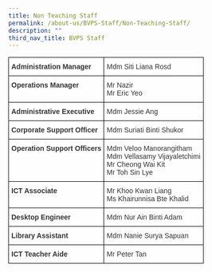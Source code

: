 ```yaml
---
title: Non Teaching Staff
permalink: /about-us/BVPS-Staff/Non-Teaching-Staff/
description: ""
third_nav_title: BVPS Staff
---
```

<style type="text/css">
.tg  {border-collapse:collapse;border-spacing:0;}
.tg td{border-color:black;border-style:solid;border-width:1px;font-family:Arial, sans-serif;font-size:14px;
  overflow:hidden;padding:10px 5px;word-break:normal;}
.tg th{border-color:black;border-style:solid;border-width:1px;font-family:Arial, sans-serif;font-size:14px;
  font-weight:normal;overflow:hidden;padding:10px 5px;word-break:normal;}
.tg .tg-b5l7{background-color:rgba(255, 255, 255, 0.6);color:#333;text-align:left;vertical-align:top}
.tg .tg-5gxm{background-color:rgba(255, 255, 255, 0.6);color:#333;font-weight:bold;text-align:left;vertical-align:top}
</style>
<table class="tg">
<thead>
  <tr>
    <th class="tg-5gxm">Administration Manager</th>
    <th class="tg-b5l7">Mdm Siti Liana Rosd</th>
  </tr>
</thead>
<tbody>
  <tr>
    <td class="tg-5gxm">Operations Manager</td>
    <td class="tg-b5l7">Mr Nazir<br>Mr Eric Yeo </td>
  </tr>
  <tr>
    <td class="tg-5gxm">Administrative Executive</td>
    <td class="tg-b5l7">Mdm Jessie Ang</td>
  </tr>
  <tr>
    <td class="tg-5gxm">Corporate Support Officer </td>
    <td class="tg-b5l7">Mdm Suriati Binti Shukor </td>
  </tr>
  <tr>
    <td class="tg-5gxm">Operation Support Officers</td>
    <td class="tg-b5l7">Mdm Veloo Manorangitham<br>Mdm Vellasamy Vijayaletchimi<br>Mr Cheong Wai Kit<br> Mr Toh Sin Lye<br></td>
  </tr>
  <tr>
    <td class="tg-5gxm">ICT Associate</td>
    <td class="tg-b5l7">Mr Khoo Kwan Liang<br>Ms Khairunnisa Bte Khalid</td>
  </tr>
  <tr>
    <td class="tg-5gxm">Desktop Engineer</td>
    <td class="tg-b5l7">Mdm Nur Ain Binti Adam</td>
  </tr>
  <tr>
    <td class="tg-5gxm">Library Assistant</td>
    <td class="tg-b5l7">Mdm Nanie Surya Sapuan</td>
  </tr>
  <tr>
    <td class="tg-5gxm">ICT Teacher Aide</td>
    <td class="tg-b5l7">Mr Peter Tan</td>
  </tr>
</tbody>
</table>